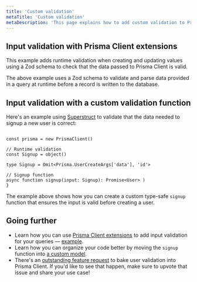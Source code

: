 ```yaml
---
title: 'Custom validation'
metaTitle: 'Custom validation'
metaDescription: 'This page explains how to add custom validation to Prisma Client'
---
```


## Input validation with Prisma Client extensions

This example adds runtime validation when creating and updating values using a Zod schema to check that the data passed to Prisma Client is valid.

The above example uses a Zod schema to validate and parse data provided in a query at runtime before a record is written to the database.

## Input validation with a custom validation function

Here's an example using [Superstruct](https://github.com/ianstormtaylor/superstruct) to validate that the data needed to signup a new user is correct:

```tsx

const prisma = new PrismaClient()

// Runtime validation
const Signup = object()

type Signup = Omit<Prisma.UserCreateArgs['data'], 'id'>

// Signup function
async function signup(input: Signup): Promise<User> )
}
```

The example above shows how you can create a custom type-safe `signup` function that ensures the input is valid before creating a user.

## Going further

- Learn how you can use [Prisma Client extensions](/orm/prisma-client/client-extensions) to add input validation for your queries — [example](https://github.com/prisma/prisma-client-extensions/tree/main/input-validation).
- Learn how you can organize your code better by moving the `signup` function into [a custom model](/orm/prisma-client/queries/custom-models).
- There's an [outstanding feature request](https://github.com/prisma/prisma/issues/3528) to bake user validation into Prisma Client. If you'd like to see that happen, make sure to upvote that issue and share your use case!